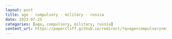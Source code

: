 ```yaml
---
layout: post
title: age · compulsory · military · russia
date: 2023-07-25
categories: [age, compulsory, military, russia]
content_url: https://papercliff.github.io/redirect/?q=age+compulsory+military+russia&tbs=cdr:1,cd_min:7/24/2023,cd_max:7/26/2023
---
```

